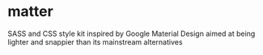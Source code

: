 # matter
SASS and CSS style kit inspired by Google Material Design aimed at being lighter and snappier than its mainstream alternatives
